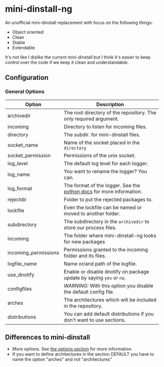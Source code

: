 # mini-dinstall-ng

An unofficial mini-dinstall replacement with focus on the following things:

 * Object oriented
 * Clean
 * Stable
 * Extendable

It's not like I dislike the current mini-dinstall but I think it's easier 
to keep control over the code if we keep it clean and understandable.

## Configuration

### General Options

| Option              | Description                                                         |
| ------------------- | ------------------------------------------------------------------  |
| archivedir          | The root directory of the repository. The only required argument.   |
| incoming            | Directory to listen for incoming files.                             |
| directory           | The subdir. for mini-dinstall files.                                |
| socket_name         | Name of the socket placed in the `directory`                        |
| socket_permission   | Permissions of the unix socket.                                     |
| log_level           | The default log level for each logger.                              |
| log_name            | You want to rename the logger? You can.                             |
| log_format          | The format of the logger. See the [python docs](https://docs.python.org/3/library/logging.html#logrecord-attributes) for more information. |
| rejectdir           | Folder to put the rejected packages to.                             |
| lockfile            | Even the lockfile can be named or moved to another folder.          |
| subdirectory        | The subdirectory in the `archivedir` to store our process files.    |
| incoming            | The folder where mini-dinstall-ng looks for new packages            |
| incoming_permissions| Permissions granted to the incoming folder and its files.           |
| logfile_name        | Name or/and path of the logfile.                                    |
| use_dnotify         | Enable or disable dnotify on package update by saying `yes` or `no`.|
| configfiles         | _WARNING:_ With this option you disable the default config file.    |
| arches              | The architectures which will be included in the repository.         |
| distributions       | You can add default distributions if you don't want to use sections.|


Differences to mini-dinstall
----------------------------
* More options. See [the options section](#general-options) for more information.
* If you want to define architectures in the section DEFAULT
  you have to name the option "arches" and not "architectures"

